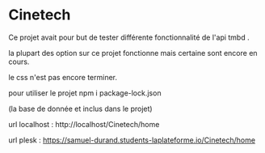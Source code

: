 # Cinetech

Ce projet avait pour but de tester différente fonctionnalité de l'api tmbd .

la plupart des option sur ce projet fonctionne mais certaine sont encore en cours.

le css n'est pas encore terminer.

pour utiliser le projet npm i package-lock.json

(la base de donnée et inclus dans le projet)

url localhost : http://localhost/Cinetech/home

url plesk : https://samuel-durand.students-laplateforme.io/Cinetech/home
